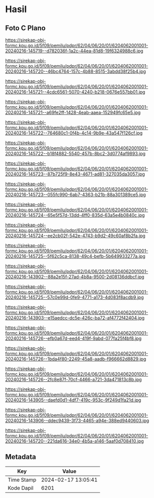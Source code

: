 # Hasil

## Foto C Plano

https://sirekap-obj-formc.kpu.go.id/5f09/pemilu/pdpr/62/04/06/20/01/6204062001001-20240216-145719--d782036f-1a2c-44ea-81d8-19f6324988c6.jpg

https://sirekap-obj-formc.kpu.go.id/5f09/pemilu/pdpr/62/04/06/20/01/6204062001001-20240216-145720--46bc4764-157c-4b88-8515-3abdd38f25b4.jpg

https://sirekap-obj-formc.kpu.go.id/5f09/pemilu/pdpr/62/04/06/20/01/6204062001001-20240216-145721--4cdc6561-5070-4240-b218-0676e557bb01.jpg

https://sirekap-obj-formc.kpu.go.id/5f09/pemilu/pdpr/62/04/06/20/01/6204062001001-20240216-145721--a69fe2ff-1428-4eab-aaea-152949fc65e5.jpg

https://sirekap-obj-formc.kpu.go.id/5f09/pemilu/pdpr/62/04/06/20/01/6204062001001-20240216-145722--764680c1-0f4b-4c14-9b9e-43a547f126cf.jpg

https://sirekap-obj-formc.kpu.go.id/5f09/pemilu/pdpr/62/04/06/20/01/6204062001001-20240216-145722--b18f4882-5540-457b-8bc2-3d0774af9893.jpg

https://sirekap-obj-formc.kpu.go.id/5f09/pemilu/pdpr/62/04/06/20/01/6204062001001-20240216-145723--87b725f9-8e43-4671-ad81-327035da3057.jpg

https://sirekap-obj-formc.kpu.go.id/5f09/pemilu/pdpr/62/04/06/20/01/6204062001001-20240216-145723--055fc990-6ab7-4363-b21b-88a301389ce5.jpg

https://sirekap-obj-formc.kpu.go.id/5f09/pemilu/pdpr/62/04/06/20/01/6204062001001-20240216-145724--65e5f57d-13dd-4ff0-835d-63a5e4b0840c.jpg

https://sirekap-obj-formc.kpu.go.id/5f09/pemilu/pdpr/62/04/06/20/01/6204062001001-20240216-145724--ee2cb02f-542e-4743-b9d2-49c60af8b2fa.jpg

https://sirekap-obj-formc.kpu.go.id/5f09/pemilu/pdpr/62/04/06/20/01/6204062001001-20240216-145725--5f62c5ca-8138-49c4-befb-5b649933277a.jpg

https://sirekap-obj-formc.kpu.go.id/5f09/pemilu/pdpr/62/04/06/20/01/6204062001001-20240216-143902--88a2e15f-27ad-4b8a-9500-2d08136ddbcf.jpg

https://sirekap-obj-formc.kpu.go.id/5f09/pemilu/pdpr/62/04/06/20/01/6204062001001-20240216-145725--57c0e99d-0fe9-4771-a173-4d083f8acdb9.jpg

https://sirekap-obj-formc.kpu.go.id/5f09/pemilu/pdpr/62/04/06/20/01/6204062001001-20240216-143903--e15aedcc-dc5e-426c-ba72-af4772f42404.jpg

https://sirekap-obj-formc.kpu.go.id/5f09/pemilu/pdpr/62/04/06/20/01/6204062001001-20240216-145726--efb0a67d-eed4-419f-9abd-077fa25f4bf8.jpg

https://sirekap-obj-formc.kpu.go.id/5f09/pemilu/pdpr/62/04/06/20/01/6204062001001-20240216-145726--1bda4f80-2249-45a8-aadb-f966662d8829.jpg

https://sirekap-obj-formc.kpu.go.id/5f09/pemilu/pdpr/62/04/06/20/01/6204062001001-20240216-145726--2fc8e87f-70cf-4466-a721-3da471813c8b.jpg

https://sirekap-obj-formc.kpu.go.id/5f09/pemilu/pdpr/62/04/06/20/01/6204062001001-20240216-143905--daefd0d1-4df7-419c-953c-9f249d1fa21d.jpg

https://sirekap-obj-formc.kpu.go.id/5f09/pemilu/pdpr/62/04/06/20/01/6204062001001-20240216-143906--ddec9439-3f73-4465-a94e-388ed9440603.jpg

https://sirekap-obj-formc.kpu.go.id/5f09/pemilu/pdpr/62/04/06/20/01/6204062001001-20240216-145720--221da616-34e0-4b5a-a146-5aaf0d708410.jpg


## Metadata

| Key        | Value               |
| ---------- | ------------------- |
| Time Stamp | 2024-02-17 13:05:41 |
| Kode Dapil | 6201                |



